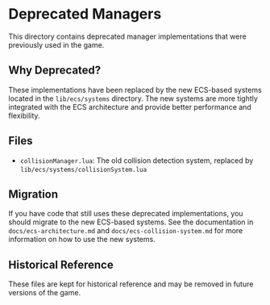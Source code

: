 # Deprecated Managers

This directory contains deprecated manager implementations that were previously used in the game.

## Why Deprecated?

These implementations have been replaced by the new ECS-based systems located in the `lib/ecs/systems` directory. The new systems are more tightly integrated with the ECS architecture and provide better performance and flexibility.

## Files

- `collisionManager.lua`: The old collision detection system, replaced by `lib/ecs/systems/collisionSystem.lua`

## Migration

If you have code that still uses these deprecated implementations, you should migrate to the new ECS-based systems. See the documentation in `docs/ecs-architecture.md` and `docs/ecs-collision-system.md` for more information on how to use the new systems.

## Historical Reference

These files are kept for historical reference and may be removed in future versions of the game. 